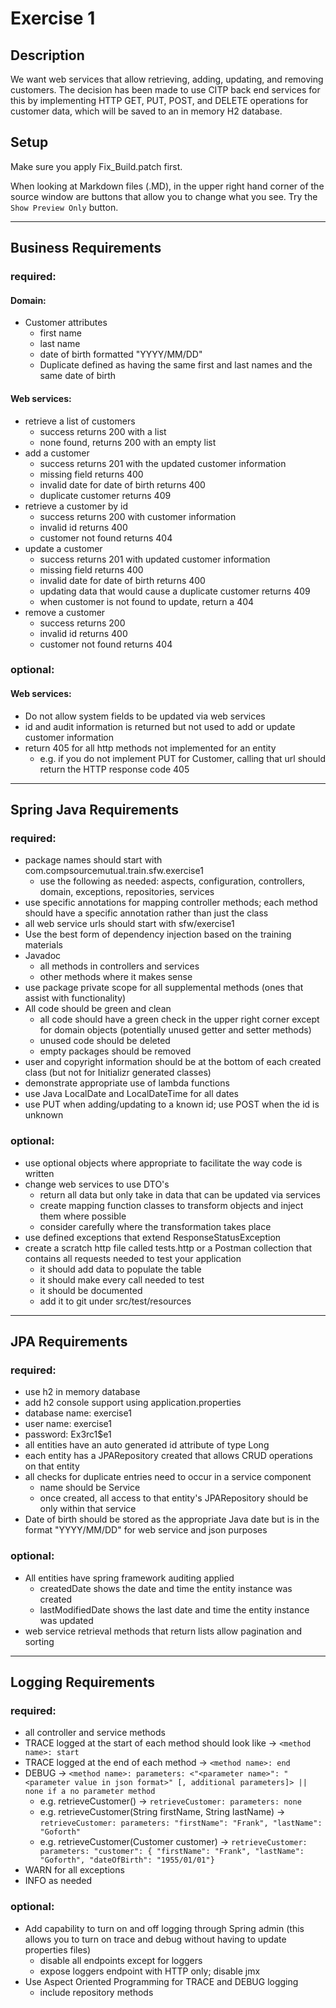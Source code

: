 # Exercise 1
## Description
We want web services that allow retrieving, adding, updating, and removing customers. The decision has been made to use 
CITP back end services for this by implementing HTTP GET, PUT, POST, and DELETE operations for customer data, which will 
be saved to an in memory H2 database.

## Setup
Make sure you apply Fix_Build.patch first.

When looking at Markdown files (.MD), in the upper right hand corner of the source window are buttons 
that allow you to change what you see.  Try the `Show Preview Only` button.

---

## Business Requirements
###  required:
#### Domain:
* Customer attributes
    * first name
    * last name
    * date of birth formatted "YYYY/MM/DD"
    * Duplicate defined as having the same first and last names and the same date of birth

#### Web services:
* retrieve a list of customers
    * success returns 200 with a list
    *  none found, returns 200 with an empty list
* add a customer
    * success returns 201 with the updated customer information
    * missing field returns 400
    * invalid date for date of birth returns 400
    * duplicate customer returns 409
* retrieve a customer by id
    * success returns 200 with customer information
    * invalid id returns 400
    * customer not found returns 404
* update a customer
    * success returns 201 with updated customer information
    * missing field returns 400
    * invalid date for date of birth returns 400
    * updating data that would cause a duplicate customer returns 409
    * when customer is not found to update, return a 404
* remove a customer
    * success returns 200
    * invalid id returns 400
    * customer not found returns 404

### optional:
#### Web services:
* Do not allow system fields to be updated via web services
* id and audit information is returned but not used to add or update customer information
* return 405 for all http methods not implemented for an entity
    * e.g.  if you do not implement PUT for Customer, calling that url should return the HTTP response code 405

---

## Spring Java Requirements
###  required:
* package names should start with com.compsourcemutual.train.sfw.exercise1
    * use the following as needed: aspects, configuration, controllers, domain, exceptions, repositories, services
* use specific annotations for mapping controller methods; each method should have a specific annotation rather than just the class
* all web service urls should start with sfw/exercise1
* Use the best form of dependency injection based on the training materials
* Javadoc
    * all methods in controllers and services
    * other methods where it makes sense
* use package private scope for all supplemental methods (ones that assist with functionality)
* All code should be green and clean
    * all code should have a green check in the upper right corner except for domain objects (potentially unused getter and setter methods)
    * unused code should be deleted
    * empty packages should be removed
* user and copyright information should be at the bottom of each created class (but not for Initializr generated classes)
* demonstrate appropriate use of lambda functions
* use Java LocalDate and LocalDateTime for all dates
* use PUT when adding/updating to a known id; use POST when the id is unknown

### optional:
* use optional objects where appropriate to facilitate the way code is written
* change web services to use DTO's
    * return all data but only take in data that can be updated via services
    * create mapping function classes to transform objects and inject them where possible
    * consider carefully where the transformation takes place
* use defined exceptions that extend ResponseStatusException
* create a scratch http file called tests.http or a Postman collection that contains all requests needed to test your application
    * it should add data to populate the table
    * it should make every call needed to test
    * it should be documented
    * add it to git under src/test/resources

---

## JPA Requirements
### required:
* use h2 in memory database
* add h2 console support using application.properties
* database name: exercise1
* user name: exercise1
* password: Ex3rc1$e1
* all entities have an auto generated id attribute of type Long
* each entity has a JPARepository created that allows CRUD operations on that entity
* all checks for duplicate entries need to occur in a service component
    * name should be <entity>Service
    * once created, all access to that entity's JPARepository should be only within that service
* Date of birth should be stored as the appropriate Java date but is in the format "YYYY/MM/DD" for web service and json purposes

### optional:
* All entities have spring framework auditing applied
    * createdDate shows the date and time the entity instance was created
    * lastModifiedDate shows the last date and time the entity instance was updated
* web service retrieval methods that return lists allow pagination and sorting

---

## Logging Requirements
### required:
* all controller and service methods
* TRACE logged at the start of each method should look like -> `<method name>: start`
* TRACE logged at the end of each method -> `<method name>: end`
* DEBUG -> `<method name>: parameters: <"<parameter name>": "<parameter value in json format>" [, additional parameters]> || none if a no parameter method`
    * e.g.  retrieveCustomer() -> `retrieveCustomer: parameters: none`
    * e.g.  retrieveCustomer(String firstName, String lastName) -> `retrieveCustomer: parameters: "firstName": "Frank", "lastName": "Goforth"`
    * e.g. retrieveCustomer(Customer customer) -> `retrieveCustomer: parameters: "customer": { "firstName": "Frank", "lastName": "Goforth", "dateOfBirth": "1955/01/01"}`
* WARN for all exceptions
* INFO as needed

### optional:
* Add capability to turn on and off logging through Spring admin (this allows you to turn on trace and debug without having to update properties files)
    * disable all endpoints except for loggers
    * expose loggers endpoint with HTTP only; disable jmx
* Use Aspect Oriented Programming for TRACE and DEBUG logging
    * include repository methods

